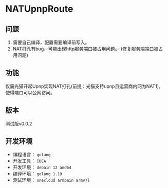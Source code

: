 # **NATUpnpRoute**

## 问题

1. 需要自己编译，配置需要编译前写入。
2. ~~NAT打孔有bug，可能出现http服务端口被占用问题。~~ (修复服务端端口被占用问题)

## 功能

仅需光猫开起Upnp实现NAT打孔(前提：光猫支持upnp且运营商内网为NAT1)，使得端口可以公网访问。

## 版本

测试版v0.0.2

## 开发环境

- 编程语言： `golang`
- 开发工具： `IDEA`
- 开发环境： `debain 12 amd64`
- 编译环境： `golang 1.19`
- 测试环境： `onecloud armbain armv7l`